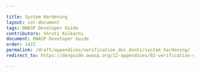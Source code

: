 ```yaml
---

title: System Hardening
layout: col-document
tags: OWASP Developer Guide
contributors: Shruti Kulkarni
document: OWASP Developer Guide
order: 1422
permalink: /draft/appendices/verification_dos_donts/system_hardening/
redirect_to: https://devguide.owasp.org/12-appendices/02-verification-dos-donts/02-system-hardening/

---
```

